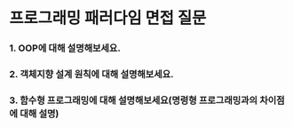 # 프로그래밍 패러다임 면접 질문


### 1. OOP에 대해 설명해보세요.










### 2. 객체지향 설계 원칙에 대해 설명해보세요.








### 3. 함수형 프로그래밍에 대해 설명해보세요(명령형 프로그래밍과의 차이점에 대해 설명)

